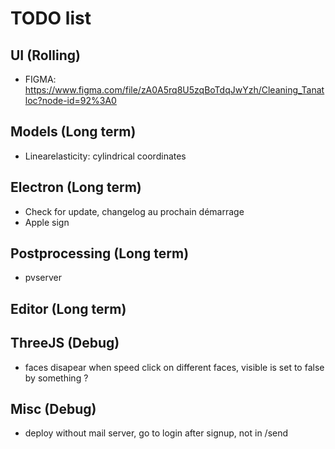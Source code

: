 # TODO list

## UI (Rolling)

- FIGMA: https://www.figma.com/file/zA0A5rq8U5zqBoTdqJwYzh/Cleaning_Tanatloc?node-id=92%3A0

## Models (Long term)

- Linearelasticity: cylindrical coordinates

## Electron (Long term)

- Check for update, changelog au prochain démarrage
- Apple sign

## Postprocessing (Long term)

- pvserver

## Editor (Long term)

## ThreeJS (Debug)

- faces disapear when speed click on different faces, visible is set to false by something ?

## Misc (Debug)

- deploy without mail server, go to login after signup, not in /send
